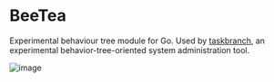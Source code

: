 # BeeTea

Experimental behaviour tree module for Go. 
Used by [taskbranch](https://github.com/mips171/taskbranch), an experimental behavior-tree-oriented system administration tool.


![image](https://github.com/mips171/beetea/assets/18670565/67b53178-6d5c-4b8d-99af-9bd55c6bf168)
